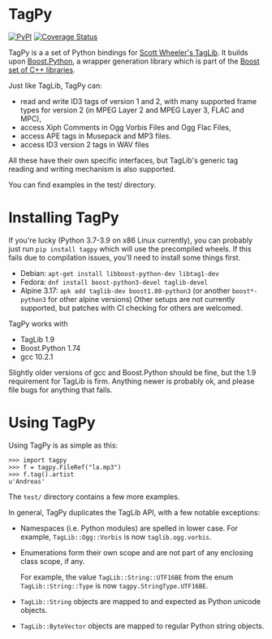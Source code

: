 TagPy
=====
[![PyPI](https://img.shields.io/pypi/v/tagpy)](https://pypi.org/project/tagpy/)
[![Coverage Status](https://coveralls.io/repos/github/palfrey/tagpy/badge.svg)](https://coveralls.io/github/palfrey/tagpy)

TagPy is a a set of Python bindings for [Scott Wheeler's TagLib](https://taglib.org/). It builds upon [Boost.Python](http://www.boost.org/libs/python/doc/), a wrapper generation library which
is part of the [Boost set of C++ libraries](http://www.boost.org).

Just like TagLib, TagPy can:

- read and write ID3 tags of version 1 and 2, with many supported frame types
  for version 2 (in MPEG Layer 2 and MPEG Layer 3, FLAC and MPC),
- access Xiph Comments in Ogg Vorbis Files and Ogg Flac Files,
- access APE tags in Musepack and MP3 files.
- access ID3 version 2 tags in WAV files

All these have their own specific interfaces, but TagLib's generic tag
reading and writing mechanism is also supported.

You can find examples in the test/ directory.

Installing TagPy
================

If you're lucky (Python 3.7-3.9 on x86 Linux currently), you can probably just run `pip install tagpy` which will use the precompiled wheels. If this fails due to compilation
issues, you'll need to install some things first.

* Debian: `apt-get install libboost-python-dev libtag1-dev`
* Fedora: `dnf install boost-python3-devel taglib-devel`
* Alpine 3.17: `apk add taglib-dev boost1.80-python3` (or another `boost*-python3` for other alpine versions)
Other setups are not currently supported, but patches with CI checking for others are welcomed.

TagPy works with

- TagLib 1.9
- Boost.Python 1.74
- gcc 10.2.1

Slightly older versions of gcc and Boost.Python should be fine, but the 1.9 requirement for TagLib is firm. Anything newer is probably ok, and please file bugs for anything that fails.

Using TagPy
===========

Using TagPy is as simple as this:

    >>> import tagpy
    >>> f = tagpy.FileRef("la.mp3")
    >>> f.tag().artist
    u'Andreas'

The `test/` directory contains a few more examples.

In general, TagPy duplicates the TagLib API, with a few notable
exceptions:

- Namespaces (i.e. Python modules) are spelled in lower case.
  For example, `TagLib::Ogg::Vorbis` is now `taglib.ogg.vorbis`.

- Enumerations form their own scope and are not part of any
  enclosing class scope, if any.

  For example, the value `TagLib::String::UTF16BE` from the
  enum `TagLib::String::Type` is now `tagpy.StringType.UTF16BE`.

- `TagLib::String` objects are mapped to and expected as Python
  unicode objects.

- `TagLib::ByteVector` objects are mapped to regular Python
  string objects.
